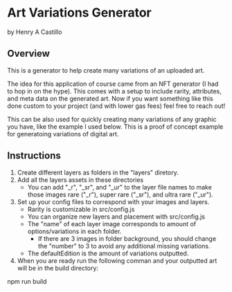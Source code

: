 # Art Variations Generator
by Henry A Castillo

## Overview

This is a generator to help create many variations of an uploaded art. 


The idea for this application of course came from an NFT generator (I had to hop in on the hype).
This comes with a setup to include rarity, attributes, and meta data on the generated art.
Now if you want something like this done custom to your project (and with lower gas fees) feel free to reach out!


This can be also used for quickly creating many variations of any graphic you have, like the example I used below.
This is a proof of concept example for generatoing variations of digital art.

## Instructions

1. Create different layers as folders in the "layers" diretory.
2. Add all the layers assets in these directories 
    - You can add "_r", "_sr", and "_ur" to the layer file names to make those images rare ("_r"), super rare ("_sr"), and ultra rare ("_ur").
3. Set up your config files to correspond with your images and layers.
    - Rarity is customizable in src/config.js
    - You can organize new layers and placement with src/config.js
    - The "name" of each layer image corresponds to amount of options/variations in each folder.
        - If there are 3 images in folder background, you should change the "number" to 3 to avoid any additional missing variations.
    -  The defaultEdition is the amount of variations outputted.
4. When you are ready run the following comman and your outputted art will be in the build directory:

npm run build
